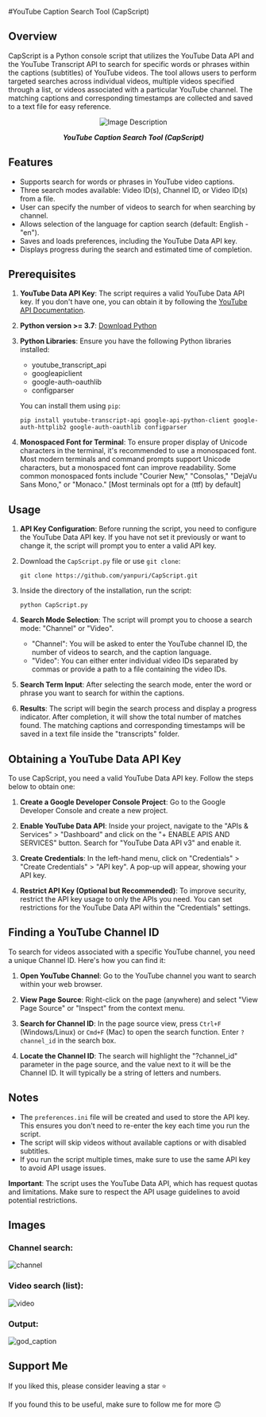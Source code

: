 #YouTube Caption Search Tool (CapScript)

## Overview
CapScript is a Python console script that utilizes the YouTube Data API and the YouTube Transcript API to search for specific words or phrases within the captions (subtitles) of YouTube videos. The tool allows users to perform targeted searches across individual videos, multiple videos specified through a list, or videos associated with a particular YouTube channel. The matching captions and corresponding timestamps are collected and saved to a text file for easy reference.

<p align="center">
  <img src="https://github.com/yanpuri/CapScript/assets/121260820/1b394e81-45ef-4087-a450-e4d76fb70f85" alt="Image Description">
</p>

<p align="center"><strong><em>YouTube Caption Search Tool (CapScript)</em></strong></p>


## Features
- Supports search for words or phrases in YouTube video captions.
- Three search modes available: Video ID(s), Channel ID, or Video ID(s) from a file.
- User can specify the number of videos to search for when searching by channel.
- Allows selection of the language for caption search (default: English - "en").
- Saves and loads preferences, including the YouTube Data API key.
- Displays progress during the search and estimated time of completion.

## Prerequisites
1. **YouTube Data API Key**: The script requires a valid YouTube Data API key. If you don't have one, you can obtain it by following the [YouTube API Documentation](https://developers.google.com/youtube/registering_an_application).
2. **Python version >= 3.7**: [Download Python](https://www.python.org/downloads/)
3. **Python Libraries**: Ensure you have the following Python libraries installed:
   - youtube_transcript_api
   - googleapiclient
   - google-auth-oauthlib
   - configparser

   You can install them using `pip`:

   ```
   pip install youtube-transcript-api google-api-python-client google-auth-httplib2 google-auth-oauthlib configparser
   ```
4. **Monospaced Font for Terminal**: To ensure proper display of Unicode characters in the terminal, it's recommended to use a monospaced font. Most modern terminals and command prompts support Unicode characters, but a monospaced font can improve readability. Some common monospaced fonts include "Courier New," "Consolas," "DejaVu Sans Mono," or "Monaco." [Most terminals opt for a (ttf) by default]

## Usage
1. **API Key Configuration**: Before running the script, you need to configure the YouTube Data API key. If you have not set it previously or want to change it, the script will prompt you to enter a valid API key.
2. Download the `CapScript.py` file or use `git clone`:
   ```
   git clone https://github.com/yanpuri/CapScript.git
   ```
3. Inside the directory of the installation, run the script:
   ```
   python CapScript.py
   ```
3. **Search Mode Selection**: The script will prompt you to choose a search mode: "Channel" or "Video". 
   - "Channel": You will be asked to enter the YouTube channel ID, the number of videos to search, and the caption language.
   - "Video": You can either enter individual video IDs separated by commas or provide a path to a file containing the video IDs.

4. **Search Term Input**: After selecting the search mode, enter the word or phrase you want to search for within the captions.

5. **Results**: The script will begin the search process and display a progress indicator. After completion, it will show the total number of matches found. The matching captions and corresponding timestamps will be saved in a text file inside the "transcripts" folder.

## Obtaining a YouTube Data API Key
To use CapScript, you need a valid YouTube Data API key. Follow the steps below to obtain one:

1. **Create a Google Developer Console Project**: Go to the Google Developer Console and create a new project.

2. **Enable YouTube Data API**: Inside your project, navigate to the "APIs & Services" > "Dashboard" and click on the "+ ENABLE APIS AND SERVICES" button. Search for "YouTube Data API v3" and enable it.

3. **Create Credentials**: In the left-hand menu, click on "Credentials" > "Create Credentials" > "API key". A pop-up will appear, showing your API key.

4. **Restrict API Key (Optional but Recommended)**: To improve security, restrict the API key usage to only the APIs you need. You can set restrictions for the YouTube Data API within the "Credentials" settings.

## Finding a YouTube Channel ID
To search for videos associated with a specific YouTube channel, you need a unique Channel ID. Here's how you can find it:

1. **Open YouTube Channel**: Go to the YouTube channel you want to search within your web browser.

2. **View Page Source**: Right-click on the page (anywhere) and select "View Page Source" or "Inspect" from the context menu.

3. **Search for Channel ID**: In the page source view, press `Ctrl+F` (Windows/Linux) or `Cmd+F` (Mac) to open the search function. Enter `?channel_id` in the search box.

4. **Locate the Channel ID**: The search will highlight the "?channel_id" parameter in the page source, and the value next to it will be the Channel ID. It will typically be a string of letters and numbers.
   
## Notes
- The `preferences.ini` file will be created and used to store the API key. This ensures you don't need to re-enter the key each time you run the script.
- The script will skip videos without available captions or with disabled subtitles.
- If you run the script multiple times, make sure to use the same API key to avoid API usage issues.

**Important**: The script uses the YouTube Data API, which has request quotas and limitations. Make sure to respect the API usage guidelines to avoid potential restrictions.

## Images
### Channel search:
![channel](https://github.com/yanpuri/CapScript/assets/121260820/49d25e8d-0fac-47fa-b65e-4ca1d9e4646b)
### Video search (list):
![video](https://github.com/yanpuri/CapScript/assets/121260820/aa9199e4-bc56-4348-af83-f68270df40b0)
### Output:
![god_caption](https://github.com/yanpuri/CapScript/assets/121260820/d96ece6e-949c-4cfd-81d7-5c75e0c2d305)

## Support Me
If you liked this, please consider leaving a star ⭐

If you found this to be useful, make sure to follow me for more 🙃